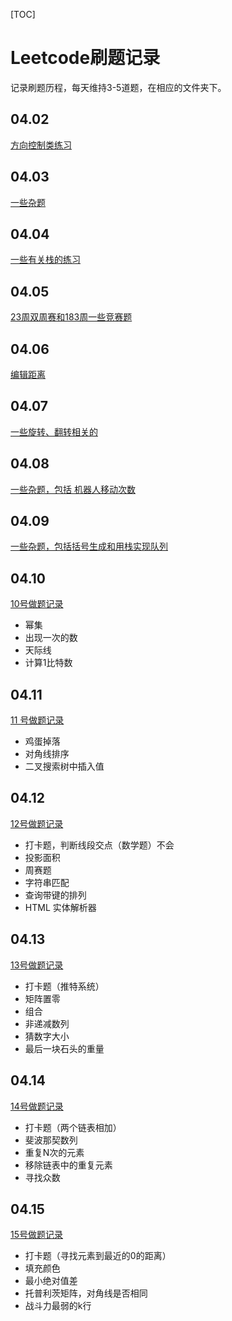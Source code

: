 [TOC]
# Leetcode刷题记录
记录刷题历程，每天维持3-5道题，在相应的文件夹下。

## 04.02

[方向控制类练习](./04.02)

## 04.03

[一些杂题](./04.03)

## 04.04

[一些有关栈的练习](./04.04)

## 04.05

[23周双周赛和183周一些竞赛题](./04.05)

## 04.06

[编辑距离](./04.06)

## 04.07

[一些旋转、翻转相关的](./04.07)

## 04.08

[一些杂题，包括 机器人移动次数](./04.08)

## 04.09

[一些杂题，包括括号生成和用栈实现队列](./04.09)

## 04.10

[10号做题记录](./04.10)

- 幂集
- 出现一次的数
- 天际线
- 计算1比特数

## 04.11

[11 号做题记录](./04.11)

- 鸡蛋掉落
- 对角线排序
- 二叉搜索树中插入值

## 04.12

[12号做题记录](./04.12)

- 打卡题，判断线段交点（数学题）不会
- 投影面积
- 周赛题
- 字符串匹配
- 查询带键的排列
- HTML 实体解析器

## 04.13

[13号做题记录](./04.13)

- 打卡题（推特系统）
- 矩阵置零
- 组合
- 非递减数列
- 猜数字大小
- 最后一块石头的重量

## 04.14

[14号做题记录](./04.14)

- 打卡题（两个链表相加）
- 斐波那契数列
- 重复N次的元素
- 移除链表中的重复元素
- 寻找众数

## 04.15

[15号做题记录](./04.15)

- 打卡题（寻找元素到最近的0的距离）
- 填充颜色
- 最小绝对值差
- 托普利茨矩阵，对角线是否相同
- 战斗力最弱的k行